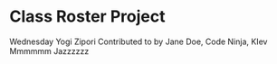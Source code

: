 # Class Roster Project

Wednesday
Yogi Zipori
Contributed to by Jane Doe, Code Ninja, KIev
Mmmmmm Jazzzzzz